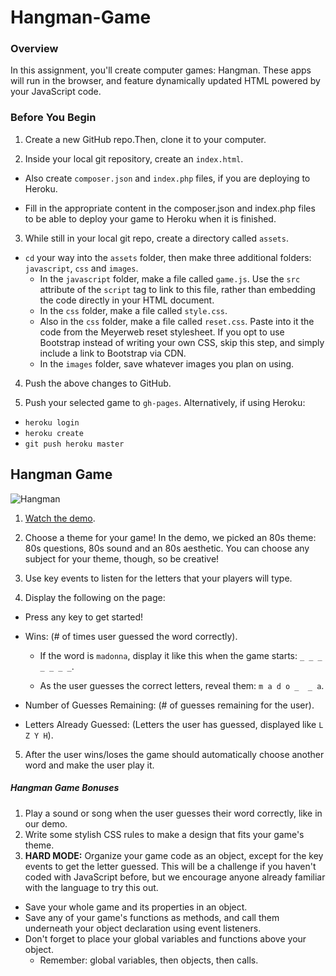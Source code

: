 
# Hangman-Game

### Overview
In this assignment, you'll create computer games: Hangman. These apps will run in the browser, and feature dynamically updated HTML powered by your JavaScript code.

### Before You Begin
1. Create a new GitHub repo.Then, clone it to your computer.

2. Inside your local git repository, create an `index.html`.

  * Also create `composer.json` and `index.php` files, if you are deploying to Heroku.

  * Fill in the appropriate content in the composer.json and index.php files to be able to deploy your game to Heroku when it is finished.

3. While still in your local git repo, create a directory called `assets`.
  * `cd` your way into the `assets` folder, then make three additional folders: `javascript`, `css` and `images`.
    * In the `javascript` folder, make a file called `game.js`. Use the `src` attribute of the `script` tag to link to this file, rather than embedding the code directly in your HTML document.
    * In the `css` folder, make a file called `style.css`.
    * Also in the `css` folder, make a file called `reset.css`. Paste into it the code from the Meyerweb reset stylesheet. If you opt to use Bootstrap instead of writing your own CSS, skip this step, and simply include a link to Bootstrap via CDN.
    * In the `images` folder, save whatever images you plan on using.

4. Push the above changes to GitHub.

5. Push your selected game to `gh-pages`. Alternatively, if using Heroku:

  * `heroku login`
  * `heroku create`
  * `git push heroku master`
  
## Hangman Game

![Hangman](Images/2-Hangman.jpg)


1. [Watch the demo](hangman-game-demo.mov).

2. Choose a theme for your game! In the demo, we picked an 80s theme: 80s questions, 80s sound and an 80s aesthetic. You can choose any subject for your theme, though, so be creative!

3. Use key events to listen for the letters that your players will type.

4. Display the following on the page:

  * Press any key to get started!

  * Wins: (# of times user guessed the word correctly).

    * If the word is `madonna`, display it like this when the game starts: `_ _ _ _ _ _ _`.

    * As the user guesses the correct letters, reveal them: `m a d o _  _ a`.

  * Number of Guesses Remaining: (# of guesses remaining for the user).

  * Letters Already Guessed: (Letters the user has guessed, displayed like `L Z Y H`).

5. After the user wins/loses the game should automatically choose another word and make the user play it.

##### Hangman Game Bonuses

1. Play a sound or song when the user guesses their word correctly, like in our demo.
2. Write some stylish CSS rules to make a design that fits your game's theme.
3. **HARD MODE:** Organize your game code as an object, except for the key events to get the letter guessed. This will be a challenge if you haven't coded with JavaScript before, but we encourage anyone already familiar with the language to try this out.
  * Save your whole game and its properties in an object.
  * Save any of your game's functions as methods, and call them underneath your object declaration using event listeners.
  * Don't forget to place your global variables and functions above your object.
    * Remember: global variables, then objects, then calls.






